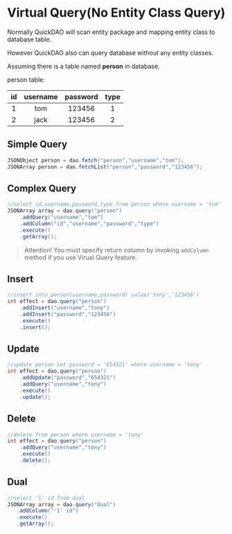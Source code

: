 # Virtual Query(No Entity Class Query)

Normally QuickDAO will scan entity package and mapping entity class to database table.

However QuickDAO also can query database without any entity classes.
  
Assuming there is a table named **person** in database.

person table:

|id|username|password|type|
|:---:|:---:|:---:|:---:|
|1|tom|123456|1|
|2|jack|123456|2|

## Simple Query

```java
JSONObject person = dao.fetch("person","username","tom");
JSONArray person = dao.fetchList("person","password","123456");
```

## Complex Query
```java
//select id,username,password,type from person where username = 'tom'
JSONArray array = dao.query("person")
    .addQuery("username","tom")
    .addColumn("id","username","password","type")
    .execute()
    .getArray();
```

> Attention! You must specify return column by invoking ``addColumn`` method if you use Virual Query feature.

## Insert

```java
//insert into person(username,password) value('tony','123456')
int effect = dao.query("person")
    .addInsert("username","tony")
    .addInsert("password","123456")
    .execute()
    .insert();
```

## Update

```java
//update person set password = '654321' where username = 'tony'
int effect = dao.query("person")
    .addUpdate("password","654321")
    .addQuery("username","tony")
    .execute()
    .update();
```

## Delete

```java
//delete from person where username = 'tony'
int effect = dao.query("person")
    .addQuery("username","tony")
    .execute()
    .delete();
```

## Dual

```java
//select '1' id from dual
JSONArray array = dao.query("dual")
   .addColumn("'1' id")
   .execute()
   .getArray();
```